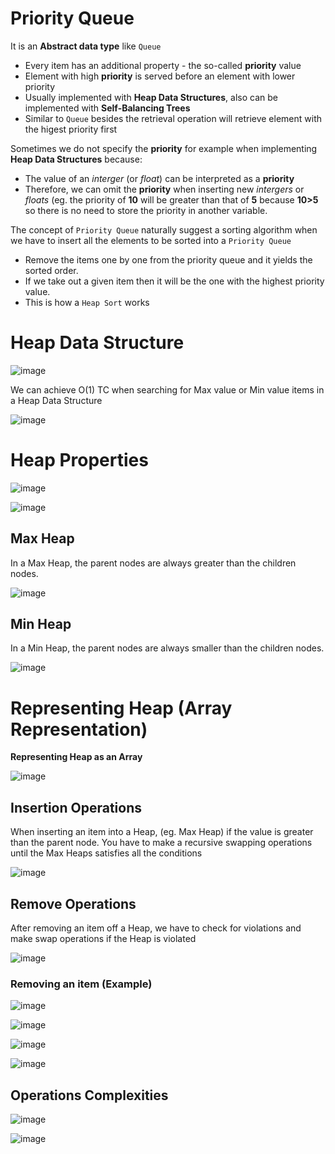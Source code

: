 # Priority Queue
It is an **Abstract data type** like `Queue`
- Every item has an additional property - the so-called **priority** value
- Element with high **priority** is served before an element with lower priority
- Usually implemented with **Heap Data Structures**, also can be implemented with **Self-Balancing Trees**
- Similar to `Queue` besides the retrieval operation will retrieve element with the higest priority first

Sometimes we do not specify the **priority** for example when implementing **Heap Data Structures** because:
- The value of an _interger_ (or _float_) can be interpreted as a **priority**
- Therefore, we can omit the **priority** when inserting new _intergers_ or _floats_ (eg. the priority of **10** will be greater than that of **5** because **10>5** so there is no need to store the priority in another variable.

The concept of `Priority Queue` naturally suggest a sorting algorithm when we have to insert all the elements to be sorted into a `Priority Queue`
- Remove the items one by one from the priority queue and it yields the sorted order.
- If we take out a given item then it will be the one with the highest priority value.
- This is how a `Heap Sort` works


# Heap Data Structure

![image](https://user-images.githubusercontent.com/59940078/177036932-32cd7de5-6930-4eff-8f2e-f4c181e0ad83.png)

We can achieve O(1) TC when searching for Max value or Min value items in a Heap Data Structure

![image](https://user-images.githubusercontent.com/59940078/177037051-c277cb77-6e83-4159-8787-1f558d3596e9.png)

# Heap Properties

![image](https://user-images.githubusercontent.com/59940078/177037370-1dd10d50-aeee-49b9-a6ff-f0a920c86553.png)

![image](https://user-images.githubusercontent.com/59940078/177037471-08a033a2-1a9e-4a2e-815b-5002bea62048.png)

## Max Heap

In a Max Heap, the parent nodes are always greater than the children nodes.

![image](https://user-images.githubusercontent.com/59940078/177037497-1e28db2d-41b5-4121-ac68-1efb0448ef9b.png)

## Min Heap

In a Min Heap, the parent nodes are always smaller than the children nodes.

![image](https://user-images.githubusercontent.com/59940078/177037627-4dbe1548-f2bc-4521-a051-25ddf3529aaa.png)

# Representing Heap (Array Representation)

**Representing Heap as an Array**

![image](https://user-images.githubusercontent.com/59940078/177038032-b3c51218-cbf6-4ff3-9dd0-b18a50a86296.png)

## Insertion Operations
When inserting an item into a Heap, (eg. Max Heap) if the value is greater than the parent node. You have to make a recursive swapping operations until the Max Heaps satisfies all the conditions

![image](https://user-images.githubusercontent.com/59940078/177038352-726554b3-f1d7-4136-8885-409783244bf6.png)

## Remove Operations
After removing an item off a Heap, we have to check for violations and make swap operations if the Heap is violated

![image](https://user-images.githubusercontent.com/59940078/177038383-72841b0d-9d7b-427d-9536-797b43a4fb81.png)

### Removing an item (Example)

![image](https://user-images.githubusercontent.com/59940078/177041331-8b15ff1a-7563-49bd-ac39-55a6daf77177.png)

![image](https://user-images.githubusercontent.com/59940078/177041098-523c76af-8a6a-4a3f-90e5-39adce549a86.png)

![image](https://user-images.githubusercontent.com/59940078/177041361-d3e56fd4-e405-4069-81c9-e100af8bbed5.png)

![image](https://user-images.githubusercontent.com/59940078/177041366-3b604824-ca9e-4580-91a2-a8823eb643fa.png)

## Operations Complexities

![image](https://user-images.githubusercontent.com/59940078/177042127-cde2a2ca-a8fd-47f9-9274-312145787bbe.png)

![image](https://user-images.githubusercontent.com/59940078/177042274-7c752d14-0eee-4f9d-b6d0-8db2b35a738e.png)
